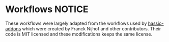 # Workflows NOTICE

These workflows were largely adapted from the workflows used by
[hassio-addons](https://github.com/hassio-addons/) which were created by
Franck Nijhof and other contributors. Their code is MIT licensed and these
modifications keeps the same license.
